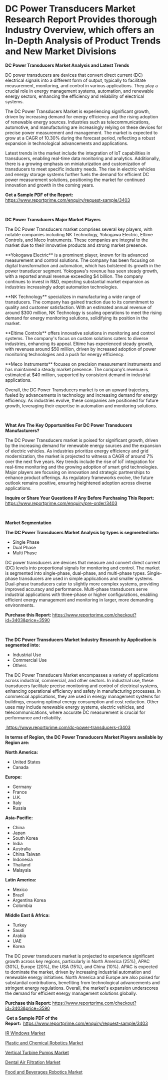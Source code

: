 <p><h1>DC Power Transducers Market Research Report Provides thorough Industry Overview, which offers an In-Depth Analysis of Product Trends and New Market Divisions</h1></p><p><strong>DC Power Transducers Market Analysis and Latest Trends</strong></p>
<p><p>DC power transducers are devices that convert direct current (DC) electrical signals into a different form of output, typically to facilitate measurement, monitoring, and control in various applications. They play a crucial role in energy management systems, automation, and renewable energy sectors, enhancing the efficiency and reliability of electrical systems.</p><p>The DC Power Transducers Market is experiencing significant growth, driven by increasing demand for energy efficiency and the rising adoption of renewable energy sources. Industries such as telecommunications, automotive, and manufacturing are increasingly relying on these devices for precise power measurement and management. The market is expected to grow at a CAGR of 10.30% during the forecast period, reflecting a robust expansion in technological advancements and applications.</p><p>Latest trends in the market include the integration of IoT capabilities in transducers, enabling real-time data monitoring and analytics. Additionally, there is a growing emphasis on miniaturization and customization of transducers to meet specific industry needs. The rise in electric vehicles and energy storage systems further fuels the demand for efficient DC power measurement solutions, positioning the market for continued innovation and growth in the coming years.</p></p>
<p><strong>Get a Sample PDF of the Report:&nbsp;</strong> <a href="https://www.reportprime.com/enquiry/request-sample/3403">https://www.reportprime.com/enquiry/request-sample/3403</a></p>
<p>&nbsp;</p>
<p><strong>DC Power Transducers Major Market Players</strong></p>
<p><p>The DC Power Transducers market comprises several key players, with notable companies including NK Technology, Yokogawa Electric, Eltime Controls, and Meco Instruments. These companies are integral to the market due to their innovative products and strong market presence.</p><p>**Yokogawa Electric** is a prominent player, known for its advanced measurement and control solutions. The company has been focusing on digital transformation and automation, which has bolstered its growth in the power transducer segment. Yokogawa's revenue has seen steady growth, with a reported annual revenue exceeding $4 billion. The company continues to invest in R&D, expecting substantial market expansion as industries increasingly adopt automation technologies.</p><p>**NK Technology** specializes in manufacturing a wide range of transducers. The company has gained traction due to its commitment to quality and customer satisfaction. With an estimated annual revenue of around $300 million, NK Technology is scaling operations to meet the rising demand for energy monitoring solutions, solidifying its position in the market.</p><p>**Eltime Controls** offers innovative solutions in monitoring and control systems. The company's focus on custom solutions caters to diverse industries, enhancing its appeal. Eltime has experienced steady growth, with revenues around $50 million, driven by increased adoption of power monitoring technologies and a push for energy efficiency.</p><p>**Meco Instruments** focuses on precision measurement instruments and has maintained a steady market presence. The company’s revenue is estimated at $40 million, supported by consistent demand in industrial applications.</p><p>Overall, the DC Power Transducers market is on an upward trajectory, fueled by advancements in technology and increasing demand for energy efficiency. As industries evolve, these companies are positioned for future growth, leveraging their expertise in automation and monitoring solutions.</p></p>
<p>&nbsp;</p>
<p><strong>What Are The Key Opportunities For DC Power Transducers Manufacturers?</strong></p>
<p><p>The DC Power Transducers market is poised for significant growth, driven by the increasing demand for renewable energy sources and the expansion of electric vehicles. As industries prioritize energy efficiency and grid modernization, the market is projected to witness a CAGR of around 7% over the next five years. Key trends include the rise of IoT integration for real-time monitoring and the growing adoption of smart grid technologies. Major players are focusing on innovation and strategic partnerships to enhance product offerings. As regulatory frameworks evolve, the future outlook remains positive, ensuring heightened adoption across diverse applications.</p></p>
<p><strong>Inquire or Share Your Questions If Any Before Purchasing This Report:</strong> <a href="https://www.reportprime.com/enquiry/pre-order/3403">https://www.reportprime.com/enquiry/pre-order/3403</a></p>
<p>&nbsp;</p>
<p><strong>Market Segmentation</strong></p>
<p><strong>The DC Power Transducers Market Analysis by types is segmented into:</strong></p>
<p><ul><li>Single Phase</li><li>Dual Phase</li><li>Multi Phase</li></ul></p>
<p><p>DC power transducers are devices that measure and convert direct current (DC) levels into proportional signals for monitoring and control. The market is segmented into single-phase, dual-phase, and multi-phase types. Single-phase transducers are used in simple applications and smaller systems. Dual-phase transducers cater to slightly more complex systems, providing improved accuracy and performance. Multi-phase transducers serve industrial applications with three-phase or higher configurations, enabling efficient energy management and monitoring in larger, more demanding environments.</p></p>
<p><strong>Purchase this Report:&nbsp;</strong><a href="https://www.reportprime.com/checkout?id=3403&price=3590">https://www.reportprime.com/checkout?id=3403&price=3590</a></p>
<p>&nbsp;</p>
<p><strong>The DC Power Transducers Market Industry Research by Application is segmented into:</strong></p>
<p><ul><li>Industrial Use</li><li>Commercial Use</li><li>Others</li></ul></p>
<p><p>The DC Power Transducers Market encompasses a variety of applications across industrial, commercial, and other sectors. In industrial use, these transducers facilitate precise monitoring and control of electrical systems, enhancing operational efficiency and safety in manufacturing processes. In commercial applications, they are used in energy management systems for buildings, ensuring optimal energy consumption and cost reduction. Other uses may include renewable energy systems, electric vehicles, and telecommunications, where accurate DC measurement is crucial for performance and reliability.</p></p>
<p><a href="https://www.reportprime.com/dc-power-transducers-r3403">&nbsp;https://www.reportprime.com/dc-power-transducers-r3403</a></p>
<p><strong>In terms of Region, the DC Power Transducers Market Players available by Region are:</strong></p>
<p>
    <p> <strong> North America: </strong>
        <ul>
            <li>United States</li>
            <li>Canada</li>
        </ul>
        </p> 
    <p> <strong> Europe: </strong>
        <ul>
            <li>Germany</li>
            <li>France</li>
            <li>U.K.</li>
            <li>Italy</li>
            <li>Russia</li>
        </ul>
        </p> 
    <p> <strong> Asia-Pacific: </strong>
        <ul>
            <li>China</li>
            <li>Japan</li>
            <li>South Korea</li>
            <li>India</li>
            <li>Australia</li>
            <li>China Taiwan</li>
            <li>Indonesia</li>
            <li>Thailand</li>
            <li>Malaysia</li>
        </ul>
        </p> 
    <p> <strong> Latin America: </strong>
        <ul>
            <li>Mexico</li>
            <li>Brazil</li>
            <li>Argentina Korea</li>
            <li>Colombia</li>
        </ul>
        </p> 
    <p> <strong> Middle East & Africa: </strong>
        <ul>
            <li>Turkey</li>
            <li>Saudi</li>
            <li>Arabia</li>
            <li>UAE</li>
            <li>Korea</li>
        </ul>
    </p>
    </p>
<p><p>The DC power transducers market is projected to experience significant growth across key regions, particularly in North America (25%), APAC (30%), Europe (20%), the USA (15%), and China (10%). APAC is expected to dominate the market, driven by increasing industrial automation and renewable energy initiatives. North America and Europe are also poised for substantial contributions, benefiting from technological advancements and stringent energy regulations. Overall, the market's expansion underscores the demand for efficient energy management solutions globally.</p></p>
<p><strong>Purchase this Report: </strong><a href="https://www.reportprime.com/checkout?id=3403&price=3590">https://www.reportprime.com/checkout?id=3403&price=3590</a></p>
<p>&nbsp;<strong>Get a Sample PDF of the Report:&nbsp;&nbsp;</strong><a href="https://www.reportprime.com/enquiry/request-sample/3403">https://www.reportprime.com/enquiry/request-sample/3403</a></p>
<p><strong></strong></p>
<p><p><a href="https://www.linkedin.com/pulse/ir-windows-market-share-new-trends-analysis-its-type-fxx7f?trackingId=woVrSfexS%2F%2B%2FB8o5qyX8mg%3D%3D">IR Windows Market</a></p><p><a href="https://issuu.com/reportprime-2/docs/plastic-and-chemical-robotics-marke_178c075cd17e8c">Plastic and Chemical Robotics Market</a></p><p><a href="https://www.linkedin.com/pulse/evaluating-global-vertical-turbine-pumps-market-trends-growth-kyr8f?trackingId=AZWLGGp4TVO%2BZCf6TePIhg%3D%3D">Vertical Turbine Pumps Market</a></p><p><a href="https://www.linkedin.com/pulse/global-dental-air-filtration-market-size-expected-experience-puqge?trackingId=XY1o2I1hRmGZyVTsX2gUIg%3D%3D">Dental Air Filtration Market</a></p><p><a href="https://issuu.com/reportprime-2/docs/food-and-beverages-robotics-market-_3d9e105d6cee1b">Food and Beverages Robotics Market</a></p></p>